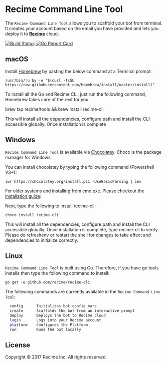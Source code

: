 # Recime Command Line Tool  

The `Recime Command Line Tool` allows you to scaffold your bot from terminal. It creates your account based on the email you have provided and lets you deploy it to **[Recime](https://recime.ai)** cloud.

[![Build Status](https://travis-ci.org/Recime/recime-cli.svg?branch=master)](https://travis-ci.org/Recime/recime-cli)
[![Go Report Card](https://goreportcard.com/badge/github.com/recime/recime-cli)](https://goreportcard.com/report/github.com/recime/recime-cli)

## macOS

Install [Homebrew](http://brew.sh/)  by pasting the below command at a Terminal prompt:


    /usr/bin/ru by -e "$(curl -fsSL https://raw.githubusercontent.com/Homebrew/install/master/install)"


To install all the Go and Recime CLI, just run the following command, Homebrew takes care of the rest for you:

  brew tap recime/tools && brew install recime-cli


This will install all the dependencies, configure path and install the CLI accessible globally. Once installation is complete


## Windows

`Recime Command Line Tool` is available via [Chocolatey](https://chocolatey.org/). Choco is the package manager for Windows.


You can install chocolatey by typing the following command (Powershell V3+):

    iwr https://chocolatey.org/install.ps1 -UseBasicParsing | iex

For older systems and installing from cmd.exe. Please checkout the [installation guide](https://chocolatey.org/install):

Next, type the following to install recime-cli:

    choco install recime-cli

This will install all the dependencies, configure path and install the CLI accessible globally. Once installation is complete, type recime-cli to verify. Please do refreshenv or restart the shell for changes to take effect and dependencies to initialize correctly.

## Linux

`Recime Command Line Tool` is built using Go. Therefore, if you have go tools installs then type the following command to install:

```
go get -u github.com/recime/recime-cli 

```

The following commands are currently available in the `Recime Command Line Tool`:

```bash
  config      Initializes bot config vars
  create      Scaffolds the bot from an interactive prompt
  deploy      Deploys the bot to Recime cloud
  login       Logs into your Recime account
  platform    Configures the Platform
  run         Runs the bot locally
```

## License

Copyright © 2017 Recime Inc. All rights reserved.

